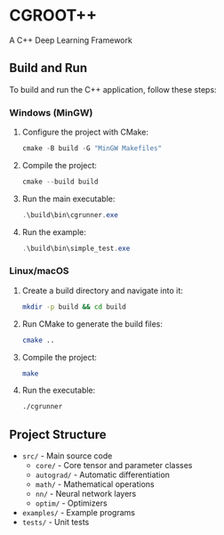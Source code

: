 # CGROOT++
A C++ Deep Learning Framework

## Build and Run

To build and run the C++ application, follow these steps:

### Windows (MinGW)

1.  Configure the project with CMake:
    ```powershell
    cmake -B build -G "MinGW Makefiles"
    ```
2.  Compile the project:
    ```powershell
    cmake --build build
    ```
3.  Run the main executable:
    ```powershell
    .\build\bin\cgrunner.exe
    ```
4.  Run the example:
    ```powershell
    .\build\bin\simple_test.exe
    ```

### Linux/macOS

1.  Create a build directory and navigate into it:
    ```bash
    mkdir -p build && cd build
    ```
2.  Run CMake to generate the build files:
    ```bash
    cmake ..
    ```
3.  Compile the project:
    ```bash
    make
    ```
4.  Run the executable:
    ```bash
    ./cgrunner
    ```

## Project Structure

- `src/` - Main source code
  - `core/` - Core tensor and parameter classes
  - `autograd/` - Automatic differentiation
  - `math/` - Mathematical operations
  - `nn/` - Neural network layers
  - `optim/` - Optimizers
- `examples/` - Example programs
- `tests/` - Unit tests
